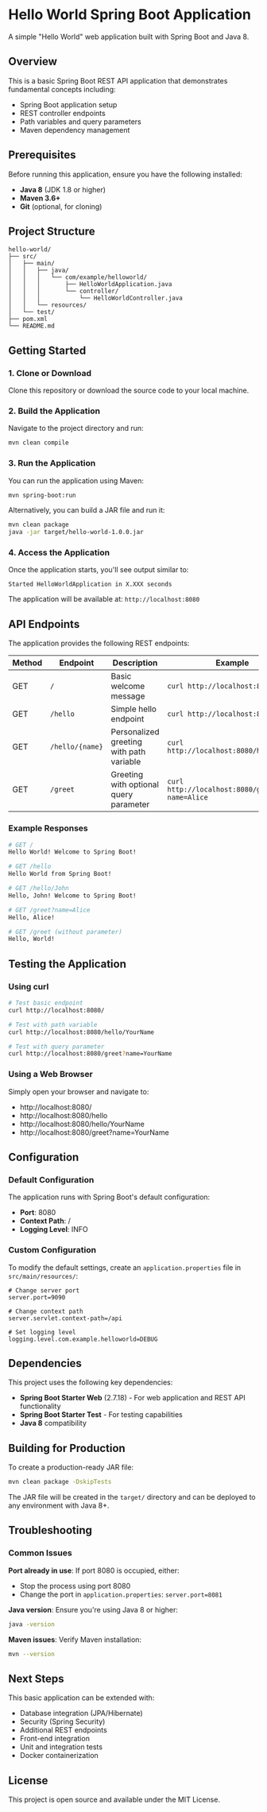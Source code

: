 # Hello World Spring Boot Application

A simple "Hello World" web application built with Spring Boot and Java 8.

## Overview

This is a basic Spring Boot REST API application that demonstrates fundamental concepts including:
- Spring Boot application setup
- REST controller endpoints
- Path variables and query parameters
- Maven dependency management

## Prerequisites

Before running this application, ensure you have the following installed:
- **Java 8** (JDK 1.8 or higher)
- **Maven 3.6+**
- **Git** (optional, for cloning)

## Project Structure

```
hello-world/
├── src/
│   ├── main/
│   │   ├── java/
│   │   │   └── com/example/helloworld/
│   │   │       ├── HelloWorldApplication.java
│   │   │       └── controller/
│   │   │           └── HelloWorldController.java
│   │   └── resources/
│   └── test/
├── pom.xml
└── README.md
```

## Getting Started

### 1. Clone or Download

Clone this repository or download the source code to your local machine.

### 2. Build the Application

Navigate to the project directory and run:

```bash
mvn clean compile
```

### 3. Run the Application

You can run the application using Maven:

```bash
mvn spring-boot:run
```

Alternatively, you can build a JAR file and run it:

```bash
mvn clean package
java -jar target/hello-world-1.0.0.jar
```

### 4. Access the Application

Once the application starts, you'll see output similar to:
```
Started HelloWorldApplication in X.XXX seconds
```

The application will be available at: `http://localhost:8080`

## API Endpoints

The application provides the following REST endpoints:

| Method | Endpoint | Description | Example |
|--------|----------|-------------|---------|
| GET | `/` | Basic welcome message | `curl http://localhost:8080/` |
| GET | `/hello` | Simple hello endpoint | `curl http://localhost:8080/hello` |
| GET | `/hello/{name}` | Personalized greeting with path variable | `curl http://localhost:8080/hello/John` |
| GET | `/greet` | Greeting with optional query parameter | `curl http://localhost:8080/greet?name=Alice` |

### Example Responses

```bash
# GET /
Hello World! Welcome to Spring Boot!

# GET /hello
Hello World from Spring Boot!

# GET /hello/John
Hello, John! Welcome to Spring Boot!

# GET /greet?name=Alice
Hello, Alice!

# GET /greet (without parameter)
Hello, World!
```

## Testing the Application

### Using curl

```bash
# Test basic endpoint
curl http://localhost:8080/

# Test with path variable
curl http://localhost:8080/hello/YourName

# Test with query parameter
curl http://localhost:8080/greet?name=YourName
```

### Using a Web Browser

Simply open your browser and navigate to:
- http://localhost:8080/
- http://localhost:8080/hello
- http://localhost:8080/hello/YourName
- http://localhost:8080/greet?name=YourName

## Configuration

### Default Configuration

The application runs with Spring Boot's default configuration:
- **Port**: 8080
- **Context Path**: /
- **Logging Level**: INFO

### Custom Configuration

To modify the default settings, create an `application.properties` file in `src/main/resources/`:

```properties
# Change server port
server.port=9090

# Change context path
server.servlet.context-path=/api

# Set logging level
logging.level.com.example.helloworld=DEBUG
```

## Dependencies

This project uses the following key dependencies:

- **Spring Boot Starter Web** (2.7.18) - For web application and REST API functionality
- **Spring Boot Starter Test** - For testing capabilities
- **Java 8** compatibility

## Building for Production

To create a production-ready JAR file:

```bash
mvn clean package -DskipTests
```

The JAR file will be created in the `target/` directory and can be deployed to any environment with Java 8+.

## Troubleshooting

### Common Issues

**Port already in use**: If port 8080 is occupied, either:
- Stop the process using port 8080
- Change the port in `application.properties`: `server.port=8081`

**Java version**: Ensure you're using Java 8 or higher:
```bash
java -version
```

**Maven issues**: Verify Maven installation:
```bash
mvn --version
```

## Next Steps

This basic application can be extended with:
- Database integration (JPA/Hibernate)
- Security (Spring Security)
- Additional REST endpoints
- Front-end integration
- Unit and integration tests
- Docker containerization

## License

This project is open source and available under the MIT License.
